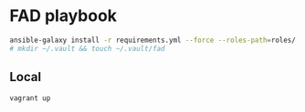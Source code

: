# FAD playbook

```bash
ansible-galaxy install -r requirements.yml --force --roles-path=roles/
# mkdir ~/.vault && touch ~/.vault/fad
```

## Local

```bash
vagrant up
```
